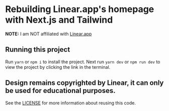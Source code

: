 # Rebuilding Linear.app's homepage with Next.js and Tailwind

**NOTE:** I am NOT affiliated with [Linear.app](https://linear.app/)

## Running this project

Run `yarn` or `npm i` to install the project. Next run `yarn dev` or `npm run dev` to view the project by clicking the link in the terminal.

## Design remains copyrighted by Linear, it can only be used for educational purposes.

See the [LICENSE](/LICENSE.md) for more information about reusing this code.

